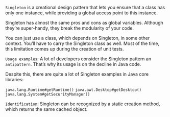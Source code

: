 ```Singleton``` is a creational design pattern that lets you ensure that a class has only one instance, while providing a global access point to this instance.

Singleton has almost the same pros and cons as global variables. Although they’re super-handy, they break the modularity of your code.

You can just use a class, which depends on Singleton, in some other context. You’ll have to carry the Singleton class as well. Most of the time, this limitation comes up during the creation of unit tests.

```Usage examples```: A lot of developers consider the Singleton pattern an ```antipattern```. That’s why its usage is on the decline in Java code.

Despite this, there are quite a lot of Singleton examples in Java core libraries:

```java.lang.Runtime#getRuntime()```
```java.awt.Desktop#getDesktop()```
```java.lang.System#getSecurityManager()```

```Identification```: Singleton can be recognized by a static creation method, which returns the same cached object.